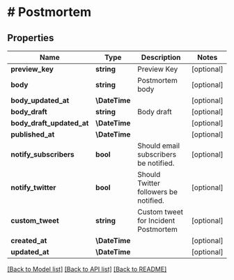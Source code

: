# # Postmortem

## Properties

Name | Type | Description | Notes
------------ | ------------- | ------------- | -------------
**preview_key** | **string** | Preview Key | [optional]
**body** | **string** | Postmortem body | [optional]
**body_updated_at** | **\DateTime** |  | [optional]
**body_draft** | **string** | Body draft | [optional]
**body_draft_updated_at** | **\DateTime** |  | [optional]
**published_at** | **\DateTime** |  | [optional]
**notify_subscribers** | **bool** | Should email subscribers be notified. | [optional]
**notify_twitter** | **bool** | Should Twitter followers be notified. | [optional]
**custom_tweet** | **string** | Custom tweet for Incident Postmortem | [optional]
**created_at** | **\DateTime** |  | [optional]
**updated_at** | **\DateTime** |  | [optional]

[[Back to Model list]](../../README.md#models) [[Back to API list]](../../README.md#endpoints) [[Back to README]](../../README.md)

